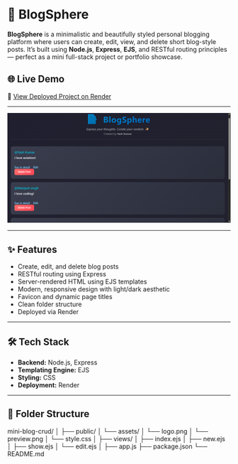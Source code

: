 # 📝 BlogSphere

**BlogSphere** is a minimalistic and beautifully styled personal blogging platform where users can create, edit, view, and delete short blog-style posts. It’s built using **Node.js**, **Express**, **EJS**, and RESTful routing principles — perfect as a mini full-stack project or portfolio showcase.

## 🌐 Live Demo

🚀 [View Deployed Project on Render](https://blogsphere-tnir.onrender.com/)

---

![BlogSphere Screenshot](public/assets/preview.png)

---

## ✨ Features

- Create, edit, and delete blog posts
- RESTful routing using Express
- Server-rendered HTML using EJS templates
- Modern, responsive design with light/dark aesthetic
- Favicon and dynamic page titles
- Clean folder structure
- Deployed via Render

---

## 🛠️ Tech Stack

- **Backend:** Node.js, Express
- **Templating Engine:** EJS
- **Styling:** CSS
- **Deployment:** Render

---

## 📂 Folder Structure

mini-blog-crud/
│
├── public/
│ └── assets/
│ └── logo.png
│ └── preview.png
│ └── style.css
│
├── views/
│ ├── index.ejs
│ ├── new.ejs
│ ├── show.ejs
│ └── edit.ejs
│
├── app.js
├── package.json
└── README.md
